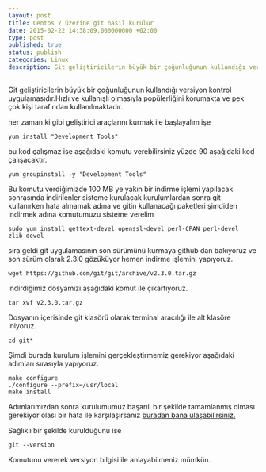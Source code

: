 ```yaml
---
layout: post
title: Centos 7 üzerine git nasıl kurulur
date: 2015-02-22 14:38:09.000000000 +02:00
type: post
published: true
status: publish
categories: Linux
description: Git geliştiricilerin büyük bir çoğunluğunun kullandığı versiyon kontrol uygulamasıdır.Hızlı ve kullanışlı olmasıyla popülerliğini korumakta ve
---
```


Git geliştiricilerin büyük bir çoğunluğunun kullandığı versiyon kontrol uygulamasıdır.Hızlı ve kullanışlı olmasıyla popülerliğini korumakta ve pek çok kişi tarafından kullanılmaktadır.

her zaman ki gibi geliştirici araçlarını kurmak ile başlayalım işe

    yum install "Development Tools"

bu kod çalışmaz ise aşağıdaki komutu verebilirsiniz yüzde 90 aşağıdaki kod çalışacaktır.

    yum groupinstall -y "Development Tools"

Bu komutu verdiğimizde 100 MB ye yakın bir indirme işlemi yapılacak sonrasında indirilenler sisteme kurulacak kurulumlardan sonra git kullanırken hata almamak adına ve gitin kullanacağı paketleri şimdiden indirmek adına komutumuzu sisteme verelim

    sudo yum install gettext-devel openssl-devel perl-CPAN perl-devel zlib-devel

sıra geldi git uygulamasının son sürümünü kurmaya github dan bakıyoruz ve son sürüm olarak 2.3.0 gözüküyor hemen indirme işlemini yapıyoruz.

    wget https://github.com/git/git/archive/v2.3.0.tar.gz

indirdiğimiz dosyamızı aşağıdaki komut ile çıkartıyoruz.

    tar xvf v2.3.0.tar.gz

Dosyanın içerisinde git klasörü olarak terminal aracılığı ile alt klasöre iniyoruz.

    cd git*

Şimdi burada kurulum işlemini gerçekleştirmemiz gerekiyor aşağıdaki adımları sırasıyla yapıyoruz.

    make configure
    ./configure --prefix=/usr/local
    make install

Adımlarımızdan sonra kurulumumuz başarılı bir şekilde tamamlanmış olması gerekiyor olası bir hata ile karşılaşırsanız [buradan bana ulaşabilirsiniz.](https://mertcangokgoz.com/soru-cevap)

Sağlıklı bir şekilde kurulduğunu ise

    git --version

Komutunu vererek versiyon bilgisi ile anlayabilmeniz mümkün.
